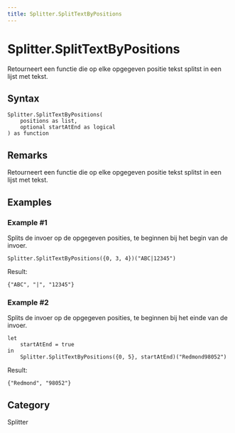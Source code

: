```yaml
---
title: Splitter.SplitTextByPositions
---
```


# Splitter.SplitTextByPositions


Retourneert een functie die op elke opgegeven positie tekst splitst in een lijst met tekst.


## Syntax

```powerquery
Splitter.SplitTextByPositions(
    positions as list,
    optional startAtEnd as logical
) as function
```


## Remarks

Retourneert een functie die op elke opgegeven positie tekst splitst in een lijst met tekst.


## Examples

### Example #1 
Splits de invoer op de opgegeven posities, te beginnen bij het begin van de invoer.
```powerquery
Splitter.SplitTextByPositions({0, 3, 4})("ABC|12345")
```

Result: 
```powerquery
{"ABC", "|", "12345"}
```


### Example #2 
Splits de invoer op de opgegeven posities, te beginnen bij het einde van de invoer.
```powerquery
let
    startAtEnd = true
in
    Splitter.SplitTextByPositions({0, 5}, startAtEnd)("Redmond98052")
```

Result: 
```powerquery
{"Redmond", "98052"}
```




## Category
Splitter
